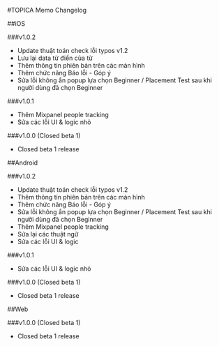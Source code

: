 #TOPICA Memo Changelog

##iOS

###v1.0.2

* Update thuật toán check lỗi typos v1.2
* Lưu lại data từ điển của từ
* Thêm thông tin phiên bản trên các màn hình
* Thêm chức năng Báo lỗi - Góp ý
* Sửa lỗi không ẩn popup lựa chọn Beginner / Placement Test sau khi người dùng đã chọn Beginner

###v1.0.1

* Thêm Mixpanel people tracking
* Sửa các lỗi UI & logic nhỏ

###v1.0.0 (Closed beta 1)
* Closed beta 1 release

##Android

###v1.0.2
* Update thuật toán check lỗi typos v1.2
* Thêm thông tin phiên bản trên các màn hình
* Thêm chức năng Báo lỗi - Góp ý
* Sửa lỗi không ẩn popup lựa chọn Beginner / Placement Test sau khi người dùng đã chọn Beginner
* Thêm Mixpanel people tracking
* Sửa lại các thuật ngữ
* Sửa các lỗi UI & logic

###v1.0.1
* Sửa các lỗi UI & logic nhỏ

###v1.0.0 (Closed beta 1)
* Closed beta 1 release

##Web

###v1.0.0 (Closed beta 1)
* Closed beta 1 release